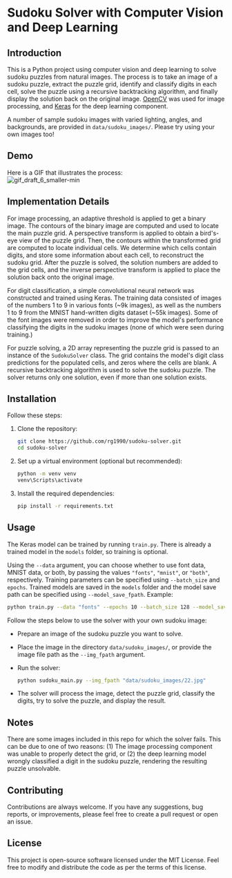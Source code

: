 # Sudoku Solver with Computer Vision and Deep Learning

## Introduction
This is a Python project using computer vision and deep learning to solve sudoku puzzles from natural images. The process is to take an image of a sudoku puzzle, extract the puzzle grid, identify and classify digits in each cell, solve the puzzle using a recursive backtracking algorithm, and finally display the solution back on the original image. [OpenCV](https://opencv.org/) was used for image processing, and [Keras](https://keras.io/) for the deep learning component.

A number of sample sudoku images with varied lighting, angles, and backgrounds, are provided in `data/sudoku_images/`. Please try using your own images too!

## Demo
Here is a GIF that illustrates the process:<br>
![gif_draft_6_smaller-min](https://github.com/rg1990/cv-sudoku-solver/assets/70291897/8019e24c-edb3-4dbd-9adf-083936127012)

## Implementation Details
For image processing, an adaptive threshold is applied to get a binary image. The contours of the binary image are computed and used to locate the main puzzle grid. A perspective transform is applied to obtain a bird's-eye view of the puzzle grid. Then, the contours within the transformed grid are computed to locate individual cells. We determine which cells contain digits, and store some information about each cell, to reconstruct the sudoku grid. After the puzzle is solved, the solution numbers are added to the grid cells, and the inverse perspective transform is applied to place the solution back onto the original image.

For digit classification, a simple convolutional neural network was constructed and trained using Keras. The training data consisted of images of the numbers 1 to 9 in various fonts (~9k images), as well as the numbers 1 to 9 from the MNIST hand-written digits dataset (~55k images). Some of the font images were removed in order to improve the model's performance classifying the digits in the sudoku images (none of which were seen during training.)

For puzzle solving, a 2D array representing the puzzle grid is passed to an instance of the `SudokuSolver` class. The grid contains the model's digit class predictions for the populated cells, and zeros where the cells are blank. A recursive backtracking algorithm is used to solve the sudoku puzzle. The solver returns only one solution, even if more than one solution exists.

## Installation
Follow these steps:

1. Clone the repository:
   ```bash
   git clone https://github.com/rg1990/sudoku-solver.git
   cd sudoku-solver
2. Set up a virtual environment (optional but recommended):
    ```bash
    python -m venv venv
    venv\Scripts\activate
3. Install the required dependencies:
   ``` bash
   pip install -r requirements.txt

## Usage
The Keras model can be trained by running `train.py`. There is already a trained model in the `models` folder, so training is optional.<br>

Using the `--data` argument, you can choose whether to use font data, MNIST data, or both, by passing the values `"fonts"`, `"mnist"`, or `"both"`, respectively. Training parameters can be specified using `--batch_size` and `epochs`. Trained models are saved in the `models` folder and the model save path can be specified using `--model_save_fpath`. Example:
   ``` bash
   python train.py --data "fonts" --epochs 10 --batch_size 128 --model_save_fpath "models/my_trained_model.keras"
   ```


Follow the steps below to use the solver with your own sudoku image:
- Prepare an image of the sudoku puzzle you want to solve.
- Place the image in the directory `data/sudoku_images/`, or provide the image file path as the `--img_fpath` argument.
- Run the solver:

  ``` bash
  python sudoku_main.py --img_fpath "data/sudoku_images/22.jpg"

- The solver will process the image, detect the puzzle grid, classify the digits, try to solve the puzzle, and display the result.

## Notes
There are some images included in this repo for which the solver fails. This can be due to one of two reasons: (1) The image processing component was unable to properly detect the grid, or (2) the deep learning model wrongly classified a digit in the sudoku puzzle, rendering the resulting puzzle unsolvable.

## Contributing
Contributions are always welcome. If you have any suggestions, bug reports, or improvements, please feel free to create a pull request or open an issue.

## License
This project is open-source software licensed under the MIT License. Feel free to modify and distribute the code as per the terms of this license.

